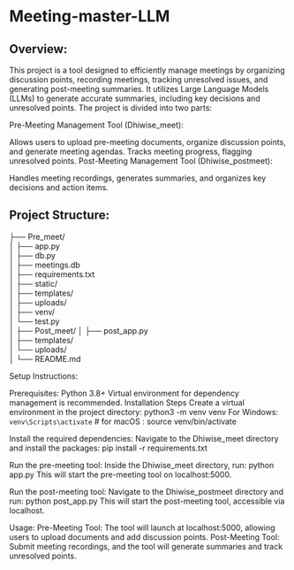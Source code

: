 # Meeting-master-LLM

## Overview:
This project is a tool designed to efficiently manage meetings by organizing discussion points, recording meetings, tracking unresolved issues, and generating post-meeting summaries. It utilizes Large Language Models (LLMs) to generate accurate summaries, including key decisions and unresolved points. The project is divided into two parts:

Pre-Meeting Management Tool (Dhiwise_meet):

Allows users to upload pre-meeting documents, organize discussion points, and generate meeting agendas.
Tracks meeting progress, flagging unresolved points.
Post-Meeting Management Tool (Dhiwise_postmeet):

Handles meeting recordings, generates summaries, and organizes key decisions and action items.

## Project Structure:


├── Pre_meet/                
│   ├── app.py                 
│   ├── db.py                 
│   ├── meetings.db           
│   ├── requirements.txt      
│   ├── static/               
│   ├── templates/            
│   ├── uploads/              
│   ├── venv/                 
│   └── test.py               
│
├── Post_meet/
│   ├── post_app.py           
│   ├── templates/            
│   └── uploads/                 
│
└── README.md                 

Setup Instructions:

Prerequisites:
Python 3.8+
Virtual environment for dependency management is recommended.
Installation Steps
Create a virtual environment in the project directory:
python3 -m venv venv
For Windows: `venv\Scripts\activate` # for macOS : source venv/bin/activate

Install the required dependencies: Navigate to the Dhiwise_meet directory and install the packages:
pip install -r requirements.txt

Run the pre-meeting tool: Inside the Dhiwise_meet directory, run:
python app.py
This will start the pre-meeting tool on localhost:5000.

Run the post-meeting tool: Navigate to the Dhiwise_postmeet directory and run:
python post_app.py
This will start the post-meeting tool, accessible via localhost.

Usage:
Pre-Meeting Tool: The tool will launch at localhost:5000, allowing users to upload documents and add discussion points.
Post-Meeting Tool: Submit meeting recordings, and the tool will generate summaries and track unresolved points.
